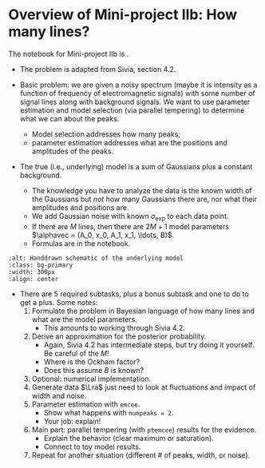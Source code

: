 # Overview of Mini-project IIb: How many lines?

The notebook for Mini-project IIb is [](/notebooks/mini-projects/model-selection_mini-project-IIb_How_many_lines_ptemcee.ipynb).

* The problem is adapted from Sivia, section 4.2.
* Basic problem: we are given a noisy spectrum (maybe it is intensity as a function of frequency of electromagnetic signals) with some number of signal lines along with background signals.
We want to use parameter estimation and model selection (via parallel tempering) to determine what we can about the peaks.
    * Model selection addresses how many peaks;
    * parameter estimation addresses what are the positions and amplitudes of the peaks.

* The true (i.e., underlying) model is a sum of Gaussians plus a constant background.
    * The knowledge you have to analyze the data is the known width of the Gaussians but *not* how many Gaussians there are, nor what their amplitudes and positions are.
    * We add Gaussian noise with known $\sigma_{\text{exp}}$ to each data point. 
    * If there are $M$ lines, then there are $2M+1$ model parameters $\alphavec = (A_0, x_0, A_1, x_1, \ldots, B)$.
    * Formulas are in the notebook.

```{image} ./figs/miniproject_IIb_figure.png
:alt: Handdrawn schematic of the underlying model
:class: bg-primary
:width: 300px
:align: center
```
* There are 5 required subtasks, plus a bonus subtask and one to do to get a plus. Some notes:
    1. Formulate the problem in Bayesian language of how many lines and what are the model parameters.
        * This amounts to working through Sivia 4.2.
    2. Derive an approximation for the posterior probability.
        * Again, Sivia 4.2 has intermediate steps, but try doing it yourself. Be careful of the $M$!
        * Where is the Ockham factor?
        * Does this assume $B$ is known?
    3. Optional: numerical implementation.
    4. Generate data $\Lra$ just need to look at fluctuations and impact of width and noise.
    5. Parameter estimation with `emcee`.
        * Show what happens with `numpeaks = 2`.
        * Your job: explain!
    6. Main part: parallel tempering (with `ptemcee`) results for the evidence.
        * Explain the behavior (clear maximum or saturation).
        * Connect to toy model results.
    7. Repeat for another situation (different # of peaks, width, or noise).


  